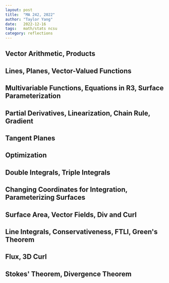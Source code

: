 ```yaml
---
layout: post
title:  "MA 242, 2022"
author: "Taylor Yang"
date:   2022-12-16
tags: 	math/stats ncsu
category: reflections
---
```


## Vector Arithmetic, Products

## Lines, Planes, Vector-Valued Functions

## Multivariable Functions, Equations in R3, Surface Parameterization

## Partial Derivatives, Linearization, Chain Rule, Gradient

## Tangent Planes

## Optimization

## Double Integrals, Triple Integrals

## Changing Coordinates for Integration, Parameterizing Surfaces

## Surface Area, Vector Fields, Div and Curl

## Line Integrals, Conservativeness, FTLI, Green's Theorem

## Flux, 3D Curl

## Stokes' Theorem, Divergence Theorem
